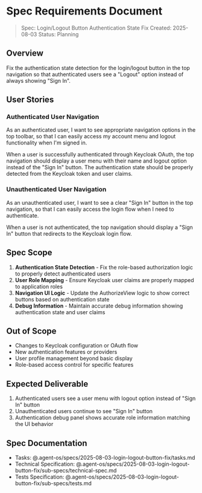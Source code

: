# Spec Requirements Document

> Spec: Login/Logout Button Authentication State Fix
> Created: 2025-08-03
> Status: Planning

## Overview

Fix the authentication state detection for the login/logout button in the top navigation so that authenticated users see a "Logout" option instead of always showing "Sign In".

## User Stories

### Authenticated User Navigation

As an authenticated user, I want to see appropriate navigation options in the top toolbar, so that I can easily access my account menu and logout functionality when I'm signed in.

When a user is successfully authenticated through Keycloak OAuth, the top navigation should display a user menu with their name and logout option instead of the "Sign In" button. The authentication state should be properly detected from the Keycloak token and user claims.

### Unauthenticated User Navigation  

As an unauthenticated user, I want to see a clear "Sign In" button in the top navigation, so that I can easily access the login flow when I need to authenticate.

When a user is not authenticated, the top navigation should display a "Sign In" button that redirects to the Keycloak login flow.

## Spec Scope

1. **Authentication State Detection** - Fix the role-based authorization logic to properly detect authenticated users
2. **User Role Mapping** - Ensure Keycloak user claims are properly mapped to application roles
3. **Navigation UI Logic** - Update the AuthorizeView logic to show correct buttons based on authentication state
4. **Debug Information** - Maintain accurate debug information showing authentication state and user claims

## Out of Scope

- Changes to Keycloak configuration or OAuth flow
- New authentication features or providers
- User profile management beyond basic display
- Role-based access control for specific features

## Expected Deliverable

1. Authenticated users see a user menu with logout option instead of "Sign In" button
2. Unauthenticated users continue to see "Sign In" button
3. Authentication debug panel shows accurate role information matching the UI behavior

## Spec Documentation

- Tasks: @.agent-os/specs/2025-08-03-login-logout-button-fix/tasks.md
- Technical Specification: @.agent-os/specs/2025-08-03-login-logout-button-fix/sub-specs/technical-spec.md
- Tests Specification: @.agent-os/specs/2025-08-03-login-logout-button-fix/sub-specs/tests.md